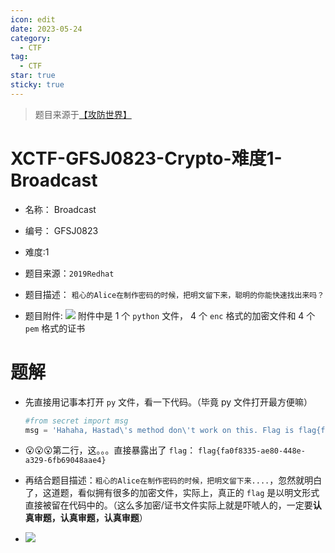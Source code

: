 ```yaml
---
icon: edit
date: 2023-05-24
category:
  - CTF
tag:
  - CTF
star: true
sticky: true
---
```


> 题目来源于[【攻防世界】]( https://adworld.xctf.org.cn/challenges/details?hash=b33219c0-6165-46a9-b148-351793744b91_2)

# XCTF-GFSJ0823-Crypto-难度1-Broadcast
- 名称： Broadcast
- 编号： GFSJ0823
- 难度:1
- 题目来源：`2019Redhat`
- 题目描述：
	`粗心的Alice在制作密码的时候，把明文留下来，聪明的你能快速找出来吗？`

- 题目附件:
	![](/images/ctf/d66e2658a33a439da5159b83c6efb0c3.png)
	附件中是 1 个 `python` 文件， 4 个 `enc` 格式的加密文件和 4 个 `pem` 格式的证书

# 题解
- 先直接用记事本打开 `py` 文件，看一下代码。（毕竟 py 文件打开最方便嘛）

	```python
	#from secret import msg
	msg = 'Hahaha, Hastad\'s method don\'t work on this. Flag is flag{fa0f8335-ae80-448e-a329-6fb69048aae4}.'
	```
-  😮😮😮第二行，这。。。直接暴露出了 `flag`： `flag{fa0f8335-ae80-448e-a329-6fb69048aae4}`
- 再结合题目描述：`粗心的Alice在制作密码的时候，把明文留下来....`，忽然就明白了，这道题，看似拥有很多的加密文件，实际上，真正的 `flag` 是以明文形式直接被留在代码中的。（这么多加密/证书文件实际上就是吓唬人的，一定要**认真审题，认真审题，认真审题**）
- ![](/images/ctf/8334323f6d63471fab7ca7df91b06235.png)
